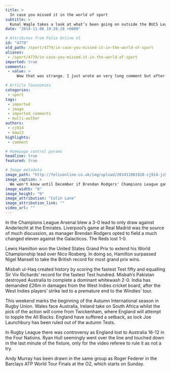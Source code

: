 ```yaml
---
title: >
  In case you missed it in the world of sport
subtitle: >
  Kunal Wagle takes a look at what’s been going on outside the BUCS League
date: "2014-11-06 19:28:28 +0000"

# Attributes from Felix Online V1
id: "4779"
old_path: /sport/4779/in-case-you-missed-it-in-the-world-of-sport
aliases:
 - /sport/4779/in-case-you-missed-it-in-the-world-of-sport
imported: true
comments:
 - value: >
     Wow that was strange. I just wrote an very long comment but after I clicked submit my comment didn7#821&amp;;t show up. Grrrr… well I’m not writing all that over again. Regardless, just wanted to say fantastic blog!

# Article Taxonomies
categories:
 - sport
tags:
 - imported
 - image
 - imported_comments
 - multi-author
authors:
 - cj914
 - kmw13
highlights:
 - comment

# Homepage control params
headline: true
featured: true

# Image metadata
image_path: "http://felixonline.co.uk/img/upload/201411061928-cj914-js50045375.jpg"
image_caption: >
  We won't know until December if Brendan Rodgers' Champions League gamble pays off
image_width: "0"
image_height: "0"
image_attribution: "Colin Lane"
image_attribution_link: ""
video_url: ""
---
```


In the Champions League Arsenal blew a 3-0 lead to only draw against Anderlecht at the Emirates. Liverpool’s game at Real Madrid was the source of much discussion, as manager Brendan Rodgers opted to field a much changed eleven against the Galacticos. The Reds lost 1-0.

Lewis Hamilton won the United States Grand Prix to extend his World Championship lead over Nico Rosberg. In doing so, Hamilton surpassed Nigel Mansell to take the British record for most grand prix wins.

Misbah ul-Haq created history by scoring the fastest Test fifty and equalling Sir Viv Richards’ record for the fastest Test hundred. Misbah’s Pakistan destroyed Australia to complete a dominant whitewash 2-0. India has demanded £26m in damages from the West Indies cricket board, after the West Indies players’ strike led to a premature end to the Windies’ tour.

This weekend marks the beginning of the Autumn International season in Rugby Union. Wales face Australia, Ireland take on South Africa whilst the pick of the action will come from Twickenham, where England will attempt to topple the All Blacks. England have suffered a setback, as lock Joe Launchbury has been ruled out of the autumn Tests.

In Rugby League there was controversy as England lost to Australia 16-12 in the Four Nations. Ryan Hull seemingly went over the line and touched down in the last minute of the fixture, only for the video referee to rule it as not a try.

Andy Murray has been drawn in the same group as Roger Federer in the Barclays ATP World Tour Finals at the O2, which starts on Sunday.
